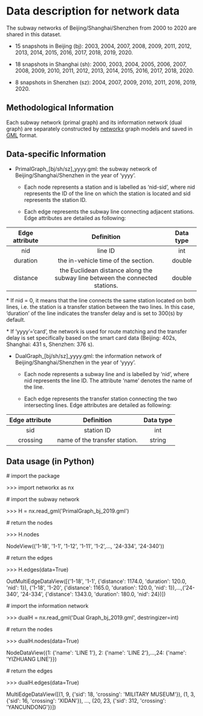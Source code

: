 ﻿# Data description for network data

The subway networks of Beijing/Shanghai/Shenzhen from 2000 to 2020 are shared in this dataset. 

- 15 snapshots in Beijing (bj): 2003, 2004, 2007, 2008, 2009, 2011, 2012, 2013, 2014, 2015, 2016, 2017, 2018, 2019, 2020.

- 18 snapshots in Shanghai (sh): 2000, 2003, 2004, 2005, 2006, 2007, 2008, 2009, 2010, 2011, 2012, 2013, 2014, 2015, 2016, 2017, 2018, 2020.

- 8 snapshots in Shenzhen (sz): 2004, 2007, 2009, 2010, 2011, 2016, 2019, 2020.

## Methodological Information

Each subway network (primal graph) and its information network (dual graph) are separately constructed by [networkx](https://networkx.org/) graph models and saved in [GML](https://web.archive.org/web/20190207140002/http://www.fim.uni-passau.de/index.php?id=17297&L=1) format.

## Data-specific Information

- PrimalGraph\_[bj/sh/sz]\_yyyy.gml: the subway network of Beijing/Shanghai/Shenzhen in the year of ‘yyyy’. 

	* Each node represents a station and is labelled as ‘nid-sid’, where nid represents the ID of the line on which the station is located and sid represents the station ID.

	* Each edge represents the subway line connecting adjacent stations. Edge attributes are detailed as following:


|**Edge attribute**|**Definition**|**Data type**|
| :-: | :-: | :-: |
|nid|line ID |int|
|duration|the in-vehicle time of the section.|double|
|distance|the Euclidean distance along the subway line between the connected stations.|double|

\* If nid = 0, it means that the line connects the same station located on both lines, i.e. the station is a transfer station between the two lines. In this case, ‘duration’ of the line indicates the transfer delay and is set to 300(s) by default.

\* If ‘yyyy’=‘card’, the network is used for route matching and the transfer delay is set specifically based on the smart card data (Beijing: 402s, Shanghai: 431 s, Shenzhen: 376 s).

- DualGraph\_[bj/sh/sz]\_yyyy.gml: the information network of Beijing/Shanghai/Shenzhen in the year of ‘yyyy’. 

	* Each node represents a subway line and is labelled by ‘nid’, where nid represents the line ID. The attribute ‘name’ denotes the name of the line.

	* Each edge represents the transfer station connecting the two intersecting lines. Edge attributes are detailed as following:


|**Edge attribute**|**Definition**|**Data type**|
| :-: | :-: | :-: |
|sid|station ID |int|
|crossing|name of the transfer station.|string|


## Data usage (in Python)

\# import the package

\>>> import networkx as nx

\# import the subway network

\>>> H = nx.read\_gml('PrimalGraph\_bj\_2019.gml')


\# return the nodes

\>>> H.nodes

NodeView(('1-18', '1-1', '1-12', '1-11', '1-2',…, '24-334', '24-340'))

\# return the edges

\>>> H.edges(data=True)

OutMultiEdgeDataView([('1-18', '1-1', {'distance': 1174.0, 'duration': 120.0, 'nid': 1}), ('1-18', '1-20', {'distance': 1165.0, 'duration': 120.0, 'nid': 1}),…,('24-340', '24-334', {'distance': 1343.0, 'duration': 180.0, 'nid': 24})])

\# import the information network

\>>> dualH = nx.read\_gml('Dual Graph\_bj\_2019.gml', destringizer=int)

\# return the nodes

\>>> dualH.nodes(data=True)

NodeDataView({1: {'name': 'LINE 1'}, 2: {'name': 'LINE 2'},…,24: {'name': 'YIZHUANG LINE'}})

\# return the edges

\>>> dualH.edges(data=True)

MultiEdgeDataView([(1, 9, {'sid': 18, 'crossing': 'MILITARY MUSEUM'}), (1, 3, {'sid': 16, 'crossing': 'XIDAN'}), …, (20, 23, {'sid': 312, 'crossing': 'YANCUNDONG'})])


